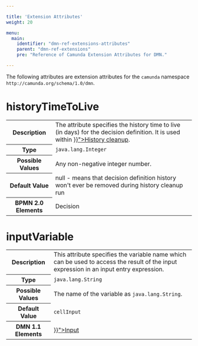```yaml
---

title: 'Extension Attributes'
weight: 20

menu:
  main:
    identifier: "dmn-ref-extensions-attributes"
    parent: "dmn-ref-extensions"
    pre: "Reference of Camunda Extension Attributes for DMN."

---
```


The following attributes are extension attributes for the `camunda` namespace `http://camunda.org/schema/1.0/dmn`.

# historyTimeToLive

<table class="table table-striped">
  <tr>
    <th>Description</th>
    <td>
      The attribute specifies the history time to live (in days) for the decision definition. It is used within <a href="{{< relref "user-guide/process-engine/history.md#history-cleanup">}}">History cleanup</a>.
    </td>
  </tr>
  <tr>
    <th>Type</th>
    <td><code>java.lang.Integer</code></td>
  </tr>
  <tr>
    <th>Possible Values</th>
    <td>
      Any non-negative integer number.
    </td>
  </tr>
  <tr>
    <th>Default Value</th>
    <td>null - means that decision definition history won't ever be removed during history cleanup run</td>
  </tr>
  <tr>
    <th>BPMN 2.0 Elements</th>
    <td>
      Decision
    </td>
  </tr>
</table>

# inputVariable

<table class="table table-striped">
  <tr>
    <th>Description</th>
    <td>
      This attribute specifies the variable name which can be used to access the result
      of the input expression in an input entry expression.
    </td>
  </tr>
  <tr>
    <th>Type</th>
    <td><code>java.lang.String</code></td>
  </tr>
  <tr>
    <th>Possible Values</th>
    <td>
      The name of the variable as <code>java.lang.String</code>.
    </td>
  </tr>
  <tr>
    <th>Default Value</th>
    <td><code>cellInput</code></td>
  </tr>
  <tr>
    <th>DMN 1.1 Elements</th>
    <td>
      <a href="{{< relref "reference/dmn11/decision-table/input.md" >}}">Input</a>
    </td>
  </tr>
</table>
